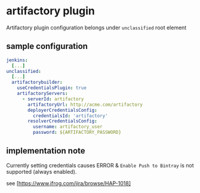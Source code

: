 # artifactory plugin

Artifactory plugin configuration belongs under `unclassified` root element

## sample configuration

```yaml
jenkins:
  [...]
unclassified:
  [...]
  artifactorybuilder:
    useCredentialsPlugin: true
    artifactoryServers:
      - serverId: artifactory
        artifactoryUrl: http://acme.com/artifactory
        deployerCredentialsConfig:
          credentialsId: 'artifactory'
        resolverCredentialsConfig:
          username: artifactory_user
          password: ${ARTIFACTORY_PASSWORD}
```

## implementation note
Currently setting credentials causes ERROR & `Enable Push to Bintray` is not supported (always enabled).

see [https://www.jfrog.com/jira/browse/HAP-1018]
